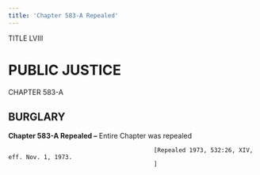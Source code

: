 ```yaml
---
title: 'Chapter 583-A Repealed'
---
```


TITLE LVIII
                                             
PUBLIC JUSTICE
==============

CHAPTER 583-A
                                             
BURGLARY
--------------

**Chapter 583-A Repealed –** Entire Chapter was repealed


                                             [Repealed 1973, 532:26, XIV, eff. Nov. 1, 1973.
                                             ]
